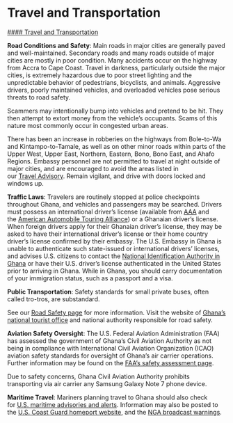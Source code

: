 # Travel and Transportation

[#### Travel and Transportation](javascript:void(0); "Travel and Transportation")

**Road Conditions and Safety**: Main roads in major cities are generally paved and well-maintained. Secondary roads and many roads outside of major cities are mostly in poor condition. Many accidents occur on the highway from Accra to Cape Coast. Travel in darkness, particularly outside the major cities, is extremely hazardous due to poor street lighting and the unpredictable behavior of pedestrians, bicyclists, and animals. Aggressive drivers, poorly maintained vehicles, and overloaded vehicles pose serious threats to road safety.

Scammers may intentionally bump into vehicles and pretend to be hit. They then attempt to extort money from the vehicle’s occupants. Scams of this nature most commonly occur in congested urban areas.

There has been an increase in robberies on the highways from Bole-to-Wa and Kintampo-to-Tamale, as well as on other minor roads within parts of the Upper West, Upper East, Northern, Eastern, Bono, Bono East, and Ahafo Regions. Embassy personnel are not permitted to travel at night outside of major cities, and are encouraged to avoid the areas listed in our [Travel Advisory](https://travel.state.gov/content/travel/en/traveladvisories/traveladvisories/ghana-travel-advisory.html). Remain vigilant, and drive with doors locked and windows up.

**Traffic Laws**: Travelers are routinely stopped at police checkpoints throughout Ghana, and vehicles and passengers may be searched. Drivers must possess an international driver’s license (available from [AAA](https://cluballiance.aaa.com/MemberNonMemberLanding) and the [American Automobile Touring Alliance](http://aataidp.com/)) or a Ghanaian driver’s license. When foreign drivers apply for their Ghanaian driver’s license, they may be asked to have their international driver’s license or their home country driver’s license confirmed by their embassy. The U.S. Embassy in Ghana is unable to authenticate such state-issued or international drivers’ licenses, and advises U.S. citizens to contact the [National Identification Authority in Ghana](https://nia.gov.gh/) or have their U.S. driver’s license authenticated in the United States prior to arriving in Ghana. While in Ghana, you should carry documentation of your immigration status, such as a passport and a visa.

**Public Transportation**: Safety standards for small private buses, often called tro-tros, are substandard.

See our [Road Safety page](http://travel.state.gov/content/passports/english/go/safety/road.html) for more information. Visit the website of [Ghana’s national tourist office](https://visitghana.com/) and national authority responsible for road safety.

**Aviation Safety Oversight**: The U.S. Federal Aviation Administration (FAA) has assessed the government of Ghana’s Civil Aviation Authority as not being in compliance with International Civil Aviation Organization (ICAO) aviation safety standards for oversight of Ghana’s air carrier operations. Further information may be found on the [FAA’s safety assessment page](https://www.faa.gov/about/initiatives/iasa/).

Due to safety concerns, Ghana Civil Aviation Authority prohibits transporting via air carrier any Samsung Galaxy Note 7 phone device.

**Maritime Travel**: Mariners planning travel to Ghana should also check for [U.S. maritime advisories and alerts](https://www.maritime.dot.gov/msci-alerts). Information may also be posted to the [U.S. Coast Guard homeport website](https://homeport.uscg.mil/), and the [NGA broadcast warnings](https://msi.nga.mil/NavWarnings).